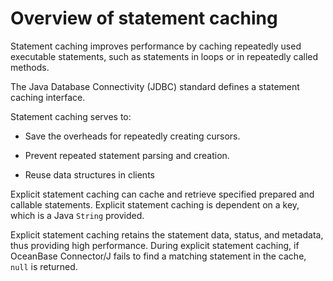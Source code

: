 Overview of statement caching 
==================================================

Statement caching improves performance by caching repeatedly used executable statements, such as statements in loops or in repeatedly called methods. 

The Java Database Connectivity (JDBC) standard defines a statement caching interface. 

Statement caching serves to:

* Save the overheads for repeatedly creating cursors.

  

* Prevent repeated statement parsing and creation.

  

* Reuse data structures in clients

  




Explicit statement caching can cache and retrieve specified prepared and callable statements. Explicit statement caching is dependent on a key, which is a Java `String` provided. 

Explicit statement caching retains the statement data, status, and metadata, thus providing high performance. During explicit statement caching, if OceanBase Connector/J fails to find a matching statement in the cache, `null` is returned.
